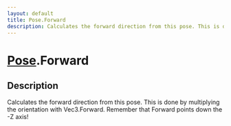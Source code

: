 ```yaml
---
layout: default
title: Pose.Forward
description: Calculates the forward direction from this pose. This is done by multiplying the orientation with Vec3.Forward. Remember that Forward points down the -Z axis!
---
```

# [Pose]({{site.url}}/Pages/Reference/Pose.html).Forward

## Description
Calculates the forward direction from this pose. This is done by
multiplying the orientation with Vec3.Forward. Remember that Forward points
down the -Z axis!

